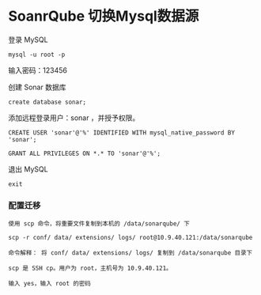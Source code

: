 # SoanrQube 切换Mysql数据源

登录 MySQL

`mysql -u root -p`

输入密码：123456

创建 Sonar 数据库

`create database sonar;`

添加远程登录用户：sonar ，并授予权限。

`CREATE USER 'sonar'@'%' IDENTIFIED WITH mysql_native_password BY 'sonar';`

`GRANT ALL PRIVILEGES ON *.* TO 'sonar'@'%';`

退出 MySQL

`exit`

### 配置迁移

```
使用 scp 命令，将重要文件复制到本机的 /data/sonarqube/ 下

scp -r conf/ data/ extensions/ logs/ root@10.9.40.121:/data/sonarqube

命令解释： 将 conf/ data/ extensions/ logs/ 复制到 /data/sonarqube 目录下

scp 是 SSH cp。用户为 root，主机号为 10.9.40.121。

输入 yes，输入 root 的密码
```
